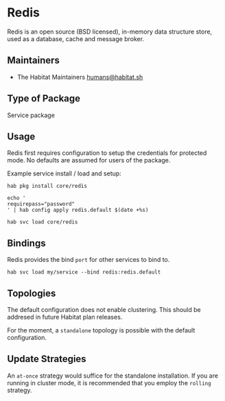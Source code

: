 # Redis

Redis is an open source (BSD licensed), in-memory data structure store, used as a database, cache and message broker.

## Maintainers

* The Habitat Maintainers <humans@habitat.sh>

## Type of Package

Service package

## Usage

Redis first requires configuration to setup the credentials for protected mode. No defaults are assumed for users of the package.

Example service install / load and setup:

```
hab pkg install core/redis

echo '
requirepass="password"
' | hab config apply redis.default $(date +%s)

hab svc load core/redis
```

## Bindings

Redis provides the bind `port` for other services to bind to.

```
hab svc load my/service --bind redis:redis.default
```

## Topologies

The default configuration does not enable clustering. This should be addresed in future Habitat plan releases.

For the moment, a `standalone` topology is possible with the default configuration.

## Update Strategies

An `at-once` strategy would suffice for the standalone installation. If you are running in cluster mode, it is recommended that you employ the `rolling` strategy.
